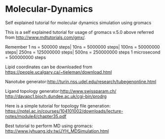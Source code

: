 # Molecular-Dynamics
Self explained tutorial for molecular dynamics simulation using gromacs

This is a self explained tutorial for usage of gromacs v.5.0 above referred from http://www.mdtutorials.com/gmx/.

Remember  1 ns = 500000 steps|
        10ns = 5000000 steps|
      100ns =  50000000 steps|
      250ns = 125000000 steps|
      500ns = 250000000 steps
     1 microsecond = 500000000 steps

Lipid coordinates can be downloaded from https://people.ucalgary.ca/~tieleman/download.html

Nanotube generator:http://turin.nss.udel.edu/research/tubegenonline.html

Ligand topology generator:http://www.swissparam.ch/ http://davapc1.bioch.dundee.ac.uk/cgi-bin/prodrg

Here is a simple tutorial for topology file generation:
https://nptel.ac.in/courses/104101002/downloads/lecture-notes/module4/chapter35.pdf

Best tutorial to perform MD using gromacs:
http://www.jyhuang.idv.tw/JYH_MDSimulation.html





